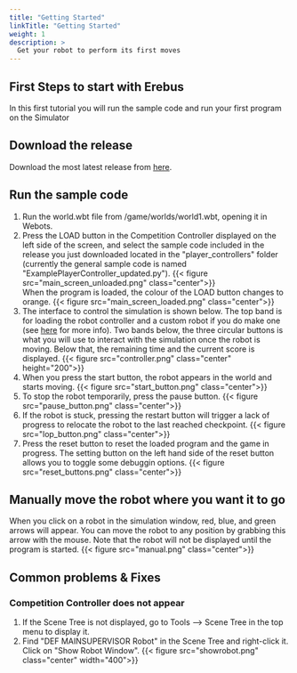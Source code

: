 ```yaml
---
title: "Getting Started"
linkTitle: "Getting Started"
weight: 1
description: >
  Get your robot to perform its first moves
---
```


## First Steps to start with Erebus
In this first tutorial you will run the sample code and run your first program on the Simulator

## Download the release
Download the most latest release from [here](https://gitlab.com/rcj-rescue-tc/erebus/erebus/-/releases).


## Run the sample code
1. Run the world.wbt file from /game/worlds/world1.wbt, opening it in Webots.
1. Press the LOAD button in the Competition Controller displayed on the left side of the screen, and select the sample code included in the release you just downloaded located in the "player_controllers" folder (currently the general sample code is named "ExamplePlayerController_updated.py").
{{< figure src="main_screen_unloaded.png" class="center">}}  
When the program is loaded, the colour of the LOAD button changes to orange.
{{< figure src="main_screen_loaded.png" class="center">}} 
1. The interface to control the simulation is shown below. The top band is for loading the robot controller and a custom robot if you do make one (see [here](https://erebus.rcj.cloud/docs/rules/the-robot/) for more info). Two bands below, the three circular buttons is what you will use to interact with the simulation once the robot is moving. Below that, the remaining time and the current score is displayed.
{{< figure src="controller.png" class="center" height="200">}}  
1. When you press the start button, the robot appears in the world and starts moving.
{{< figure src="start_button.png" class="center">}}  
1. To stop the robot temporarily, press the pause button.
{{< figure src="pause_button.png" class="center">}}  
1. If the robot is stuck, pressing the restart button will trigger a lack of progress to relocate the robot to the last reached checkpoint.
{{< figure src="lop_button.png" class="center">}}  
1. Press the reset button to reset the loaded program and the game in progress. The setting button on the left hand side of the reset button allows you to toggle some debuggin options.
{{< figure src="reset_buttons.png" class="center">}} 


## Manually move the robot where you want it to go
When you click on a robot in the simulation window, red, blue, and green arrows will appear. You can move the robot to any position by grabbing this arrow with the mouse. Note that the robot will not be displayed until the program is started.
{{< figure src="manual.png" class="center">}}  

## Common problems & Fixes
### Competition Controller does not appear
1. If the Scene Tree is not displayed, go to Tools --> Scene Tree in the top menu to display it.
2. Find "DEF MAINSUPERVISOR Robot" in the Scene Tree and right-click it. Click on "Show Robot Window".
{{< figure src="showrobot.png" class="center" width="400">}}  
